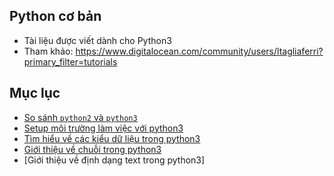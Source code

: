 ## Python cơ bản 
- Tài liệu được viết dành cho Python3
- Tham khảo: https://www.digitalocean.com/community/users/ltagliaferri?primary_filter=tutorials

## Mục lục
- [So sánh `python2` và `python3`](./docs/)
- [Setup môi trường làm việc với python3](./docs/)
- [Tìm hiểu về các kiểu dữ liệu trong python3](../docs/understanding-data-types-in-python-3.md)
- [Giới thiệu về chuỗi trong python3](../docs/an-introduction-to-working-with-strings-in-python-3.md)
- [Giới thiệu về định dạng text trong python3]
